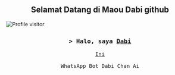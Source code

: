 <h2 align="center">
  Selamat Datang di Maou Dabi github
</h2>

<a href="https://komarev.com/ghpvc/?username=maoudabi0">
  <img align="left"
  src="https://komarev.com/ghpvc/?username=maoudabi0&label=Visitor&color=c2f542&style=plastic" alt="Profile visitor" />
</a>


<h3 align="center"><br> <br>
       <samp>&gt; Halo, saya 
               <b><a target="_blank" href="https//DabiChan.com">Dabi</a>
               </b>
       </samp>
</h3>

<p align="center">
  <samp>
   <a href="https://wa.me/6285712168856"> Ini </a> <br> <br> WhatsApp Bot Dabi Chan Ai
